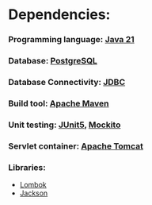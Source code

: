 # Dependencies:
### Programming language: [Java 21](https://docs.oracle.com/en/java/javase/21/)
### Database: [PostgreSQL](https://www.postgresql.org/)
### Database Connectivity: [JDBC](https://docs.oracle.com/javase/8/docs/technotes/guides/jdbc/)
### Build tool: [Apache Maven](https://maven.apache.org/)
### Unit testing: [JUnit5](https://junit.org/junit5/), [Mockito](https://site.mockito.org/)
### Servlet container: [Apache Tomcat](https://tomcat.apache.org/)
### Libraries:
 - [Lombok](https://projectlombok.org/)
 - [Jackson](https://github.com/FasterXML/jackson)